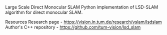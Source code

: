 Large Scale Direct Monocular SLAM
Python implementation of LSD-SLAM algorithm for direct monocular SLAM.

Resources
Research page - https://vision.in.tum.de/research/vslam/lsdslam
Author's C++ repository - https://github.com/tum-vision/lsd_slam
